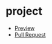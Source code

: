 # project

 - [Preview](https://vitalya2626.github.io/project/)
 - [Pull Request](https://github.com/vitalya2626/project/pull/1/files)
